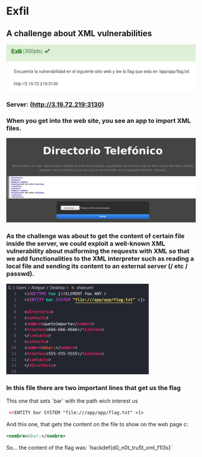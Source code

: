 # Exfil	

## A challenge about XML vulnerabilities

![exfil](https://github.com/ReginaThePumpkin/HackDef4-writeups/blob/master/web/Exfil/img/1.png)

### Server: (http://3.19.72.219:3130)  

### When you get into the web site, you see an app to import XML files.
![website](https://github.com/ReginaThePumpkin/HackDef4-writeups/blob/master/web/Exfil/img/2.jpg)

### As the challenge was about to get the content of certain file inside the server, we could exploit a well-known XML vulnerability about malforming the requests with XML so that we add functionalities to the XML interpreter such as reading a local file and sending its content to an external server (/ etc / passwd).
![xml](https://github.com/ReginaThePumpkin/HackDef4-writeups/blob/master/web/Exfil/img/xml.png)

### In this file there are two important lines that get us the flag

This one that sets ´bar´ with the path wich interest us
``` XML
 <!ENTITY bar SYSTEM "file:///app/app/flag.txt" >]>
```
And this one, that gets the content on the file to show on the web page c:
``` XML
<nombre>&bar;</nombre>
``` 

So... the content of the flag was: ´hackdef{d0_n0t_tru5t_xml_f1l3s}´